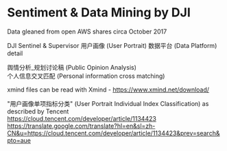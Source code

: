 # Sentiment & Data Mining by DJI

Data gleaned from open AWS shares circa October 2017

DJI Sentinel & Supervisor 用户画像 (User Portrait) 数据平台 (Data Platform) detail<br>

舆情分析_规划讨论稿 (Public Opinion Analysis)<br>
个人信息交叉匹配 (Personal information cross matching)<br>

xmind files can be read with Xmind - https://www.xmind.net/download/

"用户画像单项指标分类" (User Portrait Individual Index Classification)  as described by Tencent<br> 
https://cloud.tencent.com/developer/article/1134423<br>
https://translate.google.com/translate?hl=en&sl=zh-CN&u=https://cloud.tencent.com/developer/article/1134423&prev=search&pto=aue
